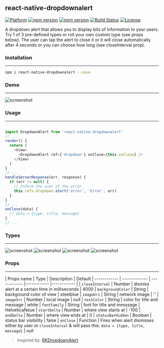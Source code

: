 ## react-native-dropdownalert

[![Platform](https://img.shields.io/badge/platform-react--native-lightgrey.svg)](http://facebook.github.io/react-native/)
[![npm version](http://img.shields.io/npm/v/react-native-dropdownalert.svg)](https://www.npmjs.com/package/react-native-dropdownalert)
[![npm version](http://img.shields.io/npm/dm/react-native-dropdownalert.svg)](https://www.npmjs.com/package/react-native-dropdownalert)
[![Build Status](https://travis-ci.org/devBrian/react-native-dropdownalert.svg?branch=master)](https://travis-ci.org/devBrian/react-native-dropdownalert)
[![License](https://img.shields.io/badge/license-MIT-blue.svg)](https://raw.github.com/devBrian/react-native-dropdownalert/master/LICENSE)

A dropdown alert that allows you to display bits of information to your users. Try 1 of 3 pre-defined types or roll your own custom type (see props below). The user can tap the alert to close it or it will close automatically after 4 seconds or you can choose how long (see closeInterval prop).

### Installation
---
```bash
npm i react-native-dropdownalert --save
```

### Demo
---

![screenshot](https://raw.github.com/devBrian/react-native-dropdownalert/master/screenshots/demo.gif)

### Usage
---

```javascript

import DropdownAlert from 'react-native-dropdownalert'
// ...
render() {
  return (
    <View>
      <DropdownAlert ref={'dropdown'} onClose={this.onClose} />
    </View>
  )
}
// ...
handleServerResponse(err, response) {
  if (err != null) {
    // Inform the user of the error.
    this.refs.dropdown.alert('error', 'Error', err)
  }
}
// ...
onClose(data) {
  // data = {type, title, message}
}
// ...

```

### Types
---

![screenshot](https://raw.github.com/devBrian/react-native-dropdownalert/master/screenshots/info.png)
![screenshot](https://raw.github.com/devBrian/react-native-dropdownalert/master/screenshots/warning.png)
![screenshot](https://raw.github.com/devBrian/react-native-dropdownalert/master/screenshots/error.png)
![screenshot](https://raw.github.com/devBrian/react-native-dropdownalert/master/screenshots/custom.png)

### Props
---

| Props name | Type | Description | Default
| ------------ | ------------- | ------------ |------------ |------------ |
| ```closeInterval``` | Number  | dismiss alert at a certain time in milliseconds | 4000
| ```backgroundColor``` | String  | background color of view | steelblue
| ```imageUri``` | String  | network image | ''
| ```imageSrc``` | Number  | local image | null
| ```textColor``` | String  | color for title and message | white
| ```fontFamily``` | String  | font for title and messsage | HelveticaNeue
| ```startDelta``` | Number  | where view starts at | -100
| ```endDelta``` | Number  | where view ends at | 0
| ```statusBarHidden``` | Boolean  | status bar visibility | false
| ```onClose``` | Function  | Fires when alert dismisses either by user or ```closeInterval``` & will pass this: ```data = {type, title, message}```  | null

> Inspired by: [RKDropdownAlert](https://github.com/cwRichardKim/RKDropdownAlert)
